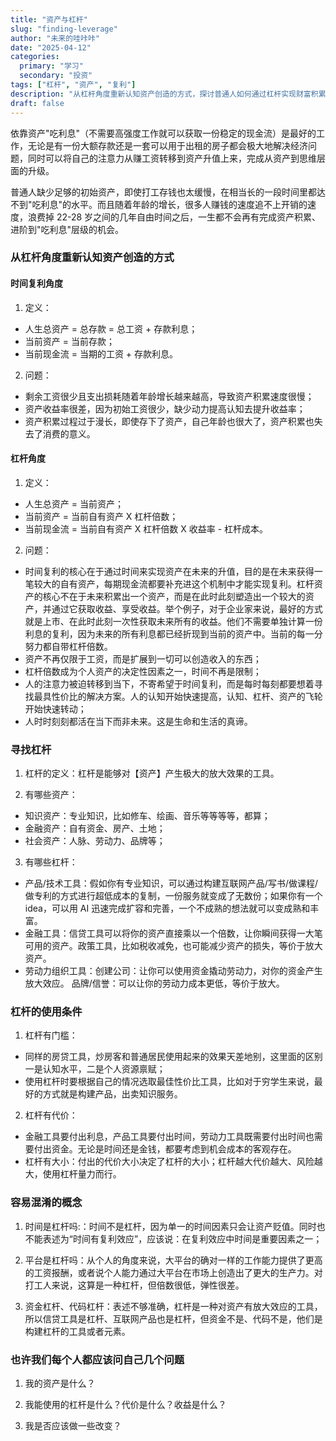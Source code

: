 ```yaml
---
title: "资产与杠杆"
slug: "finding-leverage"
author: "未来的哇咔咔"
date: "2025-04-12"
categories:
  primary: "学习"
  secondary: "投资"
tags: ["杠杆", "资产", "复利"]
description: "从杠杆角度重新认知资产创造的方式，探讨普通人如何通过杠杆实现财富积累。"
draft: false
---
```


依靠资产"吃利息"（不需要高强度工作就可以获取一份稳定的现金流）是最好的工作，无论是有一份大额存款还是一套可以用于出租的房子都会极大地解决经济问题，同时可以将自己的注意力从赚工资转移到资产升值上来，完成从资产到思维层面的升级。
    
普通人缺少足够的初始资产，即使打工存钱也太缓慢，在相当长的一段时间里都达不到"吃利息"的水平。而且随着年龄的增长，很多人赚钱的速度追不上开销的速度，浪费掉 22-28 岁之间的几年自由时间之后，一生都不会再有完成资产积累、进阶到"吃利息"层级的机会。

### 从杠杆角度重新认知资产创造的方式

#### 时间复利角度

1. 定义：
  - 人生总资产 = 总存款 = 总工资 + 存款利息；
  - 当前资产 = 当前存款；
  - 当前现金流 = 当期的工资 + 存款利息。

2. 问题：
  - 剩余工资很少且支出损耗随着年龄增长越来越高，导致资产积累速度很慢；
  - 资产收益率很差，因为初始工资很少，缺少动力提高认知去提升收益率；
  - 资产积累过程过于漫长，即使存下了资产，自己年龄也很大了，资产积累也失去了消费的意义。

#### 杠杆角度

1. 定义：
  - 人生总资产 = 当前资产；
  - 当前资产 = 当前自有资产 X 杠杆倍数；
  - 当前现金流 = 当前自有资产 X 杠杆倍数 X 收益率 - 杠杆成本。

2. 问题：
  - 时间复利的核心在于通过时间来实现资产在未来的升值，目的是在未来获得一笔较大的自有资产，每期现金流都要补充进这个机制中才能实现复利。杠杆资产的核心不在于未来积累出一个资产，而是在此时此刻塑造出一个较大的资产，并通过它获取收益、享受收益。举个例子，对于企业家来说，最好的方式就是上市、在此时此刻一次性获取未来所有的收益。他们不需要单独计算一份利息的复利，因为未来的所有利息都已经折现到当前的资产中。当前的每一分努力都自带杠杆倍数。
  - 资产不再仅限于工资，而是扩展到一切可以创造收入的东西；
  - 杠杆倍数成为个人资产的决定性因素之一，时间不再是限制；
  - 人的注意力被迫转移到当下，不寄希望于时间复利，而是每时每刻都要想着寻找最具性价比的解决方案。人的认知开始快速提高，认知、杠杆、资产的飞轮开始快速转动；
  - 人时时刻刻都活在当下而非未来。这是生命和生活的真谛。


### 寻找杠杆

1. 杠杆的定义：杠杆是能够对【资产】产生极大的放大效果的工具。
    
2. 有哪些资产：  
  - 知识资产：专业知识，比如修车、绘画、音乐等等等等，都算；
  - 金融资产：自有资金、房产、土地；
  - 社会资产：人脉、劳动力、品牌等；

3. 有哪些杠杆：
  - 产品/技术工具：假如你有专业知识，可以通过构建互联网产品/写书/做课程/做专利的方式进行超低成本的复制，一份服务就变成了无数份；如果你有一个 idea，可以用 AI 迅速完成扩容和完善，一个不成熟的想法就可以变成熟和丰富。
  - 金融工具：信贷工具可以将你的资产直接乘以一个倍数，让你瞬间获得一大笔可用的资产。政策工具，比如税收减免，也可能减少资产的损失，等价于放大资产。
  - 劳动力组织工具：创建公司：让你可以使用资金撬动劳动力，对你的资金产生放大效应。 品牌/信誉：可以让你的劳动力成本更低，等价于放大。


### 杠杆的使用条件

1. 杠杆有门槛：  
  - 同样的房贷工具，炒房客和普通居民使用起来的效果天差地别，这里面的区别一是认知水平，二是个人资源禀赋；
  - 使用杠杆时要根据自己的情况选取最佳性价比工具，比如对于穷学生来说，最好的方式就是构建产品，出卖知识服务。  

2. 杠杆有代价：
  - 金融工具要付出利息，产品工具要付出时间，劳动力工具既需要付出时间也需要付出资金。无论是时间还是金钱，都要考虑到机会成本的客观存在。
  - 杠杆有大小：付出的代价大小决定了杠杆的大小；杠杆越大代价越大、风险越大，使用杠杆量力而行。
    

### 容易混淆的概念

1. 时间是杠杆吗:：时间不是杠杆，因为单一的时间因素只会让资产贬值。同时也不能表述为“时间有复利效应”，应该说：在复利效应中时间是重要因素之一；
    
2. 平台是杠杆吗：从个人的角度来说，大平台的确对一样的工作能力提供了更高的工资报酬，或者说个人能力通过大平台在市场上创造出了更大的生产力。对打工人来说，这算是一种杠杆，但倍数很低，弹性很差。
    
3. 资金杠杆、代码杠杆：表述不够准确，杠杆是一种对资产有放大效应的工具，所以信贷工具是杠杆、互联网产品也是杠杆，但资金不是、代码不是，他们是构建杠杆的工具或者元素。
  

### 也许我们每个人都应该问自己几个问题

1. 我的资产是什么？
    
2. 我能使用的杠杆是什么？代价是什么？收益是什么？
    
3. 我是否应该做一些改变？